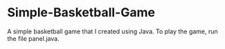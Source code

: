 # Simple-Basketball-Game
A simple basketball game that I created using Java.
To play the game, run the file panel.java.
